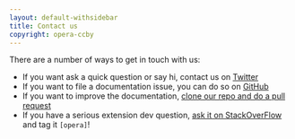 ```yaml
---
layout: default-withsidebar
title: Contact us
copyright: opera-ccby
---
```

There are a number of ways to get in touch with us:
* If you want ask a quick question or say hi, contact us on [Twitter](https://twitter.com/odevrel/)
* If you want to file a documentation issue, you can do so on [GitHub](https://github.com/operasoftware/extension-docs/issues)
* If you want to improve the documentation, [clone our repo and do a pull request](https://github.com/operasoftware/extension-docs/)
* If you have a serious extension dev question, [ask it on StackOverFlow](https://github.com/operasoftware/extension-docs/) and tag it `[opera]`! 